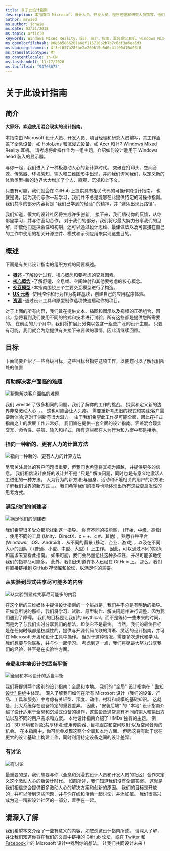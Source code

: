 ```yaml
---
title: 关于此设计指南
description: 本指南由 Microsoft 设计人员、开发人员、程序经理和研究人员撰写，他们在工作时会用到全息设备（如 HoloLens）和沉浸式设备（如 Acer 和 HP Windows 混合现实头戴显示设备）。
author: mrwied
ms.author: jonwie
ms.date: 03/21/2018
ms.topic: article
keywords: Windows Mixed Reality，设计，简介，指南，混合现实耳机，windows Mixed Reality 耳机，虚拟现实耳机，ux，资源
ms.openlocfilehash: 88e6b5866201a6ef116710b2b7b7c6af3a6ea5d3
ms.sourcegitcommit: 4f3ef057a285be2e260615e5d6c41f00d15d08f8
ms.translationtype: MT
ms.contentlocale: zh-CN
ms.lasthandoff: 11/17/2020
ms.locfileid: "94703073"
---
```

# <a name="about-this-design-guidance"></a>关于此设计指南

## <a name="introduction"></a>简介

**大家好，欢迎使用混合现实的设计指南。**

本指南由 Microsoft 设计人员、开发人员、项目经理和研究人员编写，其工作涵盖了全息设备，如 HoloLens 和沉浸式设备，如 Acer 和 HP Windows Mixed Reality 耳机。 请考虑将此操作作为一组主题，介绍如何设计适用于 Windows head 装入的显示器。

与你一起，我们进入了一种极激动人心的新计算时代。 突破在打印头、空间音效、传感器、环境感知、输入和三维图形中出现，并向我们询问我们，以定义新的体验类型-新的边界大大增加了个人、直观、沉浸和上下文。

只要有可能，我们就会在 GitHub 上提供具有相关代码的可操作的设计指南。 也就是说，因为我们与你一起学习，我们并不总是能够在此提供特定的可操作指南。 我们共享的部分内容将是 "我们已学到的经验" 的精神，并 "避免出现此路径"。

我们知道，很大的设计社区将生成许多创新。 接下来，我们期待你的反馈，从你那里学习，并与你密切合作。 对于我们的部分，我们将尽最大努力分享我们的见解，即使他们是探索性和初期，还可以通过设计思维、最佳做法以及可直接在自己的工作中使用的相关开源控件、模式和示例应用来实现这些目的。

## <a name="overview"></a>概述

下面是有关此设计指南的组织方式的简要概述。 
* **[概述](design.md)** -了解设计过程、核心概念和要考虑的交互因素。
* **[核心概念](core-concepts-landingpage.md)** -了解舒适、全息帧、空间映射和其他要考虑的核心概念。
* **[交互模型](interaction-fundamentals.md)** -本指南围绕三个主要交互模型进行了构造。
* **[UX 元素](app-patterns-landingpage.md)** -使用控件和行为作为构建基块，创建自己的应用程序体验。
* **[资源](design.md#choose-a-prototyping-option)** -通过设计工具和原型制作选项快速启动你的项目。

对于上面的所有内容，我们旨在提供文本、插图和图示以及视频的正确组合，因此，您将看到我们使用不同的格式和技术进行试验，所有这些都是提供您所需要的。 在前面的几个月中，我们将扩展此分类以包含一组更广泛的设计主题。 只要有可能，我们就会为您提供有关接下来要做的事情，因此请继续回顾。

## <a name="objectives"></a>目标

下面简要介绍了一些高级目标，这些目标会指导这项工作，以便您可以了解我们所处的位置

### <a name="help-solve-customer-challenges"></a>帮助解决客户面临的难题

![帮助解决客户面临的难题](images/500px-fix-a-broken-switch-with-hololens.jpg) <br>

我们 wrestle 了很多相同的问题，我们了解你的工作的挑战。 探索和定义新的边界非常激动人心 .。。 这也可能会让人头疼。 需要重新考虑旧的模式和实践;客户需要新体验;这对于创新有很大潜力。 由于我们希望此工作尽可能全面，因此在样式指南之上的发展工作非常好。 我们旨在提供一套全面的设计指南，涵盖混合现实交互、命令性、导航、输入和样式，所有这些都在人为行为和方案中都是接地。 

### <a name="point-the-way-towards-a-new-more-human-way-of-computing"></a>指向一种新的、更有人力的计算方法

![指向一种新的、更有人力的计算方法](images/500px-man-and-women-with-holograph-on-table.png)<br>

尽管关注具体的客户问题很重要，但我们也希望将其视为超越，并提供更多的信息。 我们相信设计良好的设计并不是 "只是" 解决问题，同时也是有意义地激活人工进化的一种方法。 人为行为的新方法;与自身、活动和环境相关的用户的新方法;了解我们世界的新方式 .。。 我们希望我们的指导也能体现出所有这些更启发性的思考方式。 

### <a name="meet-creators-where-they-are"></a>满足他们的创建者

![满足他们的创建者](images/500px-creators.jpg) <br>

我们希望很多受众都能找到这一指导。 你有不同的技能集， (开始、中级、高级) 、使用不同的工具 (Unity、DirectX、c + +、c #、其他) ，熟悉各种平台 (Windows、iOS、Android) 、从不同的背景 (移动、企业、游戏) ，以及在不同大小的团队（ (普通、小型、中型、大型) ）上工作。 因此，可以通过不同的视角和需求来查看此指南。 如果可能，我们会尽量记住这种多样性，并尽可能多地使我们的指导尽可能多。 此外，我们还知道许多人已经在 GitHub 上。 那么，我们将直接链接到 GitHub 存储库和论坛，以满足你的需要。 

### <a name="share-as-much-as-possible-from-experimental-to-explicit"></a>从实验到显式共享尽可能多的内容

![从实验到显式共享尽可能多的内容](images/500px-man-playinggame.jpg) <br>

在这个新的三维媒体中提供设计指南的一个挑战是，我们并不总是有明确的指导。 正如您所说的那样，我们将学习、试验、原型制作、解决问题并进行调整，因为我们遇到了障碍。 我们的目标是让我们的 mythical，而不是等待一些未来的时间，而是为了与我们实时分享我们的想法，即使它不是最终。 当然，我们的最终目标是在任何时候都是权威性的，提供与开源代码关联的清晰、灵活的设计指南，并可在 Microsoft 开发和设计工具中操作。 但对于这种情况，需要多次迭代和学习。 我们想要与你联系，并与你一起学习。 考虑到这一点，我们将尽最大努力分享我们的经验，甚至是在实验性方面。 

### <a name="the-right-balance-of-global-and-local-design"></a>全局和本地设计的适当平衡

![全局和本地设计的适当平衡](images/500px-fluentdesign.jpg) <br>

我们将提供两个级别的设计指南：全局和本地。 我们的 "全局" 设计指南在 " [熟知设计" 系统](https://fluent.microsoft.com)中体现。 深入了解我们如何在所有 Microsoft 设计（我们的设备、产品、工具和服务）中考虑有关轻型、深度、动作、材料和规模的基础知识。 这就是，此大系统存在设备特定的重要差异。 因此，"安装后端" 的 "本地" 设计指南介绍了设计适用于全息和沉浸式设备的操作，这些设备通常具有不同的输入和输出方法以及不同的用户需求和方案。 本地设计指南介绍了 HMDs 独有的主题。 例如：3D 环境和对象;共享环境;使用传感器、目视跟踪和空间映射;以及空间音频的机会。 在本指南中，你可能会发现这两个全局和本地方面。 但愿这将有助于您在更大的设计基础上构建工作，同时利用特定设备之间的设计差异。

### <a name="have-a-discussion"></a>有讨论

![有讨论](images/500px-share.jpg) <br>

最重要的是，我们想要与你（全息和沉浸式设计人员和开发人员的社区）合作来定义这个激动人心的新设计时代。 如前所述，我们知道我们没有全部答案。 这就是我们相信您会提供很多激动人心的解决方案和创新的原因。 我们的目标是开放的，并可以听到这些问题，并与你在线和活动一起讨论，并添加值。 我们很高兴成为这一精彩设计社区的一部分，着手在一起。 

## <a name="please-dive-in"></a>请深入了解

我们希望本文介绍了一些有意义的内容，如您浏览设计指南所述。 请深入了解，并让我们知道你将在我们的文章中链接的 GitHub 论坛，或在 [Twitter](https://twitter.com/MicrosoftDesign) 和 [Facebook](https://www.facebook.com/microsoftdesign/)上的 Microsoft 设计中找到你的想法。 让我们共同设计未来！

